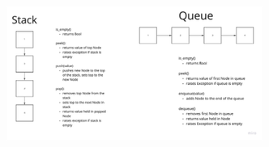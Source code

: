 ![white board](https://github.com/KimrAndrew/data-structures-and-algorithms/blob/stack-and-queue/python/stack_and_queue/white_boards/Untitled.jpg)